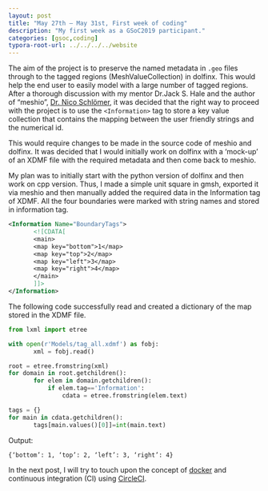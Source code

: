 ```yaml
---
layout: post
title: "May 27th – May 31st, First week of coding"
description: "My first week as a GSoC2019 participant."
categories: [gsoc,coding]
typora-root-url: ../../../../website
---
```


The aim of the project is to preserve the named metadata in `.geo` files through to the tagged regions (MeshValueCollection) in dolfinx. This would help the end user to easily model with a large number of tagged regions. After a thorough discussion with my mentor Dr.Jack S. Hale and the author of “meshio”, [Dr. Nico Schlömer](https://github.com/nschloe), it was decided that the right way to proceed with the project is to use the `<Information>` tag to store a key value collection that contains the mapping between the user friendly strings and the numerical id.

This would require changes to be made in the source code of meshio and dolfinx. It was decided that I would initially work on dolfinx with a ‘mock-up’ of an XDMF file with the required metadata and then come back to meshio.

My plan was to initially start with the python version of dolfinx and then work on cpp version. Thus, I made a simple unit square in gmsh, exported it via meshio and then manually added the required data in the Information tag of XDMF. All the four boundaries were marked with string names and stored in information tag.

```xml
<Information Name="BoundaryTags">
       <![CDATA[
       <main>
       <map key="bottom">1</map>
       <map key="top">2</map>
       <map key="left">3</map>
       <map key="right">4</map>
       </main>
       ]]>
</Information>
```

The following code successfully read and created a dictionary of the map stored in the XDMF file.

```python
from lxml import etree

with open(r'Models/tag_all.xdmf') as fobj:
       xml = fobj.read()

root = etree.fromstring(xml)
for domain in root.getchildren():
       for elem in domain.getchildren():
           if elem.tag=='Information':
               cdata = etree.fromstring(elem.text)

tags = {}
for main in cdata.getchildren():
       tags[main.values()[0]]=int(main.text)
```

Output:

```
{‘bottom’: 1, ‘top’: 2, ‘left’: 3, ‘right’: 4}
```

In the next post, I will try to touch upon the concept of [docker](https://docs.docker.com/get-started/) and continuous integration (CI) using [CircleCI](https://circleci.com/continuous-integration/).
